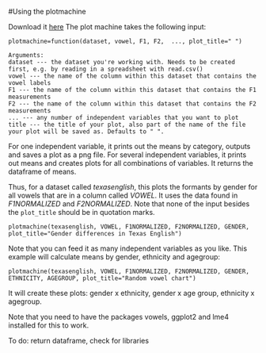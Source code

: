 #Using the plotmachine

Download it [here](https://github.com/patrickschu/txenglish/blob/master/plotmachine/plotmachine.R)
The plot machine takes the following input:

    plotmachine=function(dataset, vowel, F1, F2,  ..., plot_title=" ") 
    
    Arguments:
    dataset --- the dataset you're working with. Needs to be created first, e.g. by reading in a spreadsheet with read.csv()
    vowel --- the name of the column within this dataset that contains the vowel labels
    F1 --- the name of the column within this dataset that contains the F1 measurements
    F2 --- the name of the column within this dataset that contains the F2 measurements
    ... --- any number of independent variables that you want to plot 
    title --- the title of your plot, also part of the name of the file your plot will be saved as. Defaults to " ".

For one independent variable, it prints out the means by category, outputs and saves a plot as a png file. For several independent variables, it prints out means and creates plots for all combinations of variables. It returns the dataframe of means.

Thus, for a dataset called *texasenglish*, this plots the formants by gender for all vowels that are in a column called *VOWEL*. It uses the data found in *F1NORMALIZED* and *F2NORMALIZED*. Note that none of the input besides the `plot_title` should be in quotation marks. 

    plotmachine(texasenglish, VOWEL, F1NORMALIZED, F2NORMALIZED, GENDER, plot_title="Gender differences in Texas English")

Note that you can feed it as many independent variables as you like. This example will calculate means by gender, ethnicity and agegroup: 
    
    plotmachine(texasenglish, VOWEL, F1NORMALIZED, F2NORMALIZED, GENDER, ETHNICITY, AGEGROUP, plot_title="Random vowel chart")

It will create these plots: gender x ethnicity, gender x age group, ethnicity x agegroup. 

Note that you need to have the packages vowels, ggplot2 and lme4 installed for this to work. 

To do: return dataframe, check for libraries
